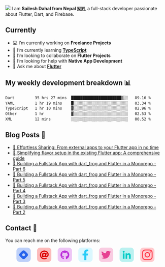 <a href="https://saileshdahal.com.np"><img src="https://media.giphy.com/media/hvRJCLFzcasrR4ia7z/giphy.gif" width="20px"></a> I am **Sailesh Dahal from Nepal 🇳🇵**, a full-stack developer passionate about Flutter, Dart, and Firebase.

## Currently

- 💻 I’m currently working on **Freelance Projects**
- 🌱 I’m currently learning **[TypeScript](https://www.typescriptlang.org/)**
- 👯 I’m looking to collaborate on **Flutter Projects**
- 🤔 I’m looking for help with **Native App Development**
- 💬 Ask me about **[Flutter](https://flutter.dev)**

## My weekly development breakdown 📊

<!--START_SECTION:waka-->

```txt
Dart         35 hrs 27 mins  ██████████████████████▒░░   89.16 %
YAML         1 hr 19 mins    █░░░░░░░░░░░░░░░░░░░░░░░░   03.34 %
TypeScript   1 hr 10 mins    ▓░░░░░░░░░░░░░░░░░░░░░░░░   02.96 %
Other        1 hr            ▓░░░░░░░░░░░░░░░░░░░░░░░░   02.53 %
XML          12 mins         ░░░░░░░░░░░░░░░░░░░░░░░░░   00.52 %
```

<!--END_SECTION:waka-->

## Blog Posts 📕

<!-- BLOG-POST-LIST:START -->
- [🤳 Effortless Sharing: From external apps to your Flutter app in no time](https://saileshdahal.com.np/sharing-media-from-external-to-flutter-app)
- [🍰 Simplifying flavor setup in the existing Flutter app: A comprehensive guide](https://saileshdahal.com.np/flavor-setup-flutter)
- [🚀 Building a Fullstack App with dart_frog and Flutter in a Monorepo - Part 6](https://saileshdahal.com.np/building-a-fullstack-app-with-dartfrog-and-flutter-in-a-monorepo-part-6)
- [🚀 Building a Fullstack App with dart_frog and Flutter in a Monorepo - Part 5](https://saileshdahal.com.np/building-a-fullstack-app-with-dartfrog-and-flutter-in-a-monorepo-part-5)
- [🚀 Building a Fullstack App with dart_frog and Flutter in a Monorepo - Part 4](https://saileshdahal.com.np/building-a-fullstack-app-with-dartfrog-and-flutter-in-a-monorepo-part-4)
- [🚀 Building a Fullstack App with dart_frog and Flutter in a Monorepo - Part 3](https://saileshdahal.com.np/building-a-fullstack-app-with-dartfrog-and-flutter-in-a-monorepo-part-3)
- [🚀 Building a Fullstack App with dart_frog and Flutter in a Monorepo - Part 2](https://saileshdahal.com.np/building-a-fullstack-app-with-dartfrog-and-flutter-in-a-monorepo-part-2)
<!-- BLOG-POST-LIST:END -->

## Contact 📱

You can reach me on the following platforms:

<p style="display:flex; gap:20px; justify-content:center;">
  <a target= "_blank" href="https://saileshdahal.com.np" alt="Blog"><img height='45' src="./icons/hashnode.png"></a>
  <a target= "_blank" href="mailto:saileshbro@gmail.com" alt="Mail"><img height='45' src="./icons/email.png"></a>
  <a target= "_blank" href="https://github.com/saileshbro" alt="GitHub"><img height='45' src="./icons/github.png"></a>
  <a target= "_blank" href="https://www.facebook.com/saileshbro/" alt="Facebook"><img height='45' src="./icons/facebook.png"></a>
  <a target= "_blank" href="https://twitter.com/sail_sail30" alt="Twitter"><img height='45' src="./icons/twitter.png"></a>
  <a target= "_blank" href="https://www.linkedin.com/in/saileshbro/" alt="Linkedin"><img height='45' src="./icons/linkedin.png"></a>
  <a target= "_blank" href="https://www.instagram.com/sail_sail30" alt="Instagram"><img height='45' src="./icons/instagram.png"></a>
</p>
